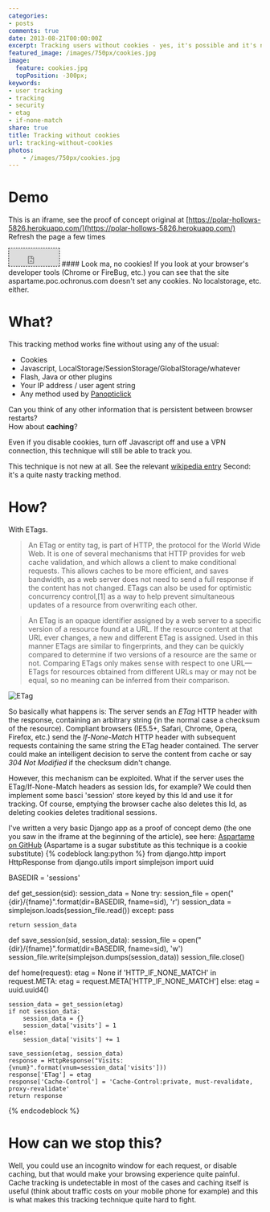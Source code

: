 ```yaml
---
categories:
- posts
comments: true
date: 2013-08-21T00:00:00Z
excerpt: Tracking users without cookies - yes, it's possible and it's nasty.
featured_image: /images/750px/cookies.jpg
image:
  feature: cookies.jpg
  topPosition: -300px;
keywords:
- user tracking
- tracking
- security
- etag
- if-none-match
share: true
title: Tracking without cookies
url: tracking-without-cookies
photos:
    - /images/750px/cookies.jpg
---
```


# Demo
This is an iframe, see the proof of concept original at [https://polar-hollows-5826.herokuapp.com/](https://polar-hollows-5826.herokuapp.com/)  
Refresh the page a few times  
<iframe style="border: 1px dashed black;" border="1" height="35" width="100" scrolling="no" src="https://polar-hollows-5826.herokuapp.com/"></iframe>  
#### Look ma, no cookies!  
If you look at your browser's developer tools (Chrome or FireBug, etc.) you can see that the site aspartame.poc.ochronus.com doesn't set any cookies.
No localstorage, etc. either.



# What?
This tracking method works fine without using any of the usual:  

* Cookies
* Javascript, LocalStorage/SessionStorage/GlobalStorage/whatever
* Flash, Java or other plugins
* Your IP address / user agent string
* Any method used by [Panopticlick](https://panopticlick.eff.org/)

Can you think of any other information that is persistent between browser restarts?  
How about **caching**?

Even if you disable cookies, turn off Javascript off and use a VPN connection, this technique will still be able to track you.

This technique is not new at all. See the relevant [wikipedia entry](http://en.wikipedia.org/wiki/HTTP_ETag#Tracking_using_ETags)
Second: it's a quite nasty tracking method. 

# How?
With ETags. 

<blockquote class="well">
    An ETag or entity tag, is part of HTTP, the protocol for the World Wide Web. It is one of several mechanisms that HTTP provides for web cache validation, and which allows a client to make conditional requests. This allows caches to be more efficient, and saves bandwidth, as a web server does not need to send a full response if the content has not changed. ETags can also be used for optimistic concurrency control,[1] as a way to help prevent simultaneous updates of a resource from overwriting each other.
</blockquote>

<blockquote class="well">   
An ETag is an opaque identifier assigned by a web server to a specific version of a resource found at a URL. If the resource content at that URL ever changes, a new and different ETag is assigned. Used in this manner ETags are similar to fingerprints, and they can be quickly compared to determine if two versions of a resource are the same or not. Comparing ETags only makes sense with respect to one URL—ETags for resources obtained from different URLs may or may not be equal, so no meaning can be inferred from their comparison.
</blockquote>

![ETag](/images/750px/etag.png "ETag")

So basically what happens is: The server sends an _ETag_ HTTP header with the response, containing an arbitrary string (in the normal case a checksum of the resource). Compliant browsers (IE5.5+, Safari, Chrome, Opera, Firefox, etc.) send the _If-None-Match_ HTTP header with subsequent requests containing the same string the ETag header contained. The server could make an intelligent decision to serve the content from cache or say _304 Not Modified_ if the checksum didn't change.

However, this mechanism can be exploited. What if the server uses the ETag/If-None-Match headers as session Ids, for example? We could then implement some basci 'session' store keyed by this Id and use it for tracking. Of course, emptying the browser cache also deletes this Id, as deleting cookies deletes traditional sessions.

I've written a very basic Django app as a proof of concept demo (the one you saw in the iframe at the beginning of the article), see here: [Aspartame on GitHub](https://github.com/ochronus/poc-aspartame/) (Aspartame is a sugar substitute as this technique is a cookie substitute)
{% codeblock lang:python %}
from django.http import HttpResponse
from django.utils import simplejson
import uuid

BASEDIR = 'sessions'

def get_session(sid):
    session_data = None
    try:
        session_file = open("{dir}/{fname}".format(dir=BASEDIR, fname=sid), 'r')
        session_data = simplejson.loads(session_file.read())
    except:
        pass

    return session_data

def save_session(sid, session_data):
    session_file = open("{dir}/{fname}".format(dir=BASEDIR, fname=sid), 'w')
    session_file.write(simplejson.dumps(session_data))
    session_file.close()


def home(request):
    etag = None
    if 'HTTP_IF_NONE_MATCH' in request.META:
        etag = request.META['HTTP_IF_NONE_MATCH']
    else:
        etag = uuid.uuid4()

    session_data = get_session(etag)
    if not session_data:
        session_data = {}
        session_data['visits'] = 1
    else:
        session_data['visits'] += 1

    save_session(etag, session_data)
    response = HttpResponse("Visits: {vnum}".format(vnum=session_data['visits']))
    response['ETag'] = etag
    response['Cache-Control'] = 'Cache-Control:private, must-revalidate, proxy-revalidate'
    return response
{% endcodeblock %}


# How can we stop this?
Well, you could use an incognito window for each request, or disable caching, but that would make your browsing experience quite painful. Cache tracking is undetectable in most of the cases and caching itself is useful (think about traffic costs on your mobile phone for example) and this is what makes this tracking technique quite hard to fight. 

